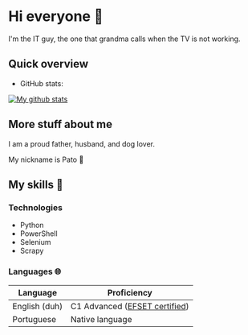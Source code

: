 # Hi everyone :wave:

I'm the IT guy, the one that grandma calls when the TV is not working. 

## Quick overview
* GitHub stats:  
<a href="https://github.com/anuraghazra/github-readme-stats">
  <img align="center" src="https://github-readme-stats.anuraghazra1.vercel.app/api?username=renatopejon&show_icons=true&theme=dark&line_height=27&include_all_commits=true" alt="My github stats" />
</a>  


## More stuff about me

I am a proud father, husband, and dog lover.

My nickname is Pato 🦆

## My skills 📜

### Technologies

- Python
- PowerShell
- Selenium
- Scrapy

### Languages 🌐

| Language      | Proficiency                                                               |
| ------------- | ------------------------------------------------------------------------- |
| English (duh) | C1 Advanced ([EFSET certified](https://efset.org/cert/Yv9Yyq))            |
| Portuguese    | Native language                                                           |

